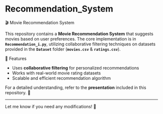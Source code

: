 # Recommendation_System

 🎬 Movie Recommendation System  

This repository contains a **Movie Recommendation System** that suggests movies based on user preferences. The core implementation is in **`Recommendation_i.py`**, utilizing collaborative filtering techniques on datasets provided in the **`Dataset`** folder (**`movies.csv`** & **`ratings.csv`**).  

 📌 Features  
- Uses **collaborative filtering** for personalized recommendations  
- Works with real-world movie rating datasets  
- Scalable and efficient recommendation algorithm  

For a detailed understanding, refer to the **presentation** included in this repository. 🚀  

---  

Let me know if you need any modifications! 🚀

